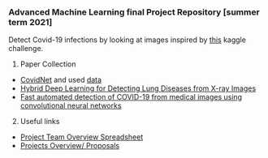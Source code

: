 ### Advanced Machine Learning final Project Repository [summer term 2021]

Detect Covid-19 infections by looking at images inspired by [this](https://www.kaggle.com/c/siim-covid19-detection/overview) kaggle challenge.


1. Paper Collection
 * [CovidNet](https://www.nature.com/articles/s41598-020-76550-z) and used [data](https://github.com/agchung/Figure1-COVID-chestxray-dataset)
 * [Hybrid Deep Learning for Detecting Lung Diseases from X-ray Images](https://arxiv.org/abs/2003.00682)
 * [Fast automated detection of COVID-19 from medical images using convolutional neural networks](https://www.nature.com/articles/s42003-020-01535-7)



2. Useful links
* [Project Team Overview Spreadsheet](https://docs.google.com/spreadsheets/d/1fKd46pd52rVkXatBlqeiiUwAFi61FhGjix9xZQaTq70/edit#gid=0)
* [Projects Overview/ Proposals](https://docs.google.com/spreadsheets/d/e/2PACX-1vTEyLJoh5sZ76gfWRVs9luhqLqsgQbp9pRbAsUIiUvf0a7JY1KP6tvXEwRu7MNoNwWeRMiy6kkahsOf/pubhtml)
